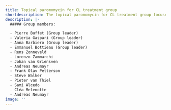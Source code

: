 ```yaml
---
title: Topical paromomycin for CL treatment group
shortdescription: The topical paromomycin for CL treatment group focuses on the development and implementation of a planned prospective study to evaluate topical paromomycin treatment for cutaneous leishmaniasis within the network.
description: |-
  ##### Group members:

  - Pierre Buffet (Group leader)
  - Valeria Gaspari (Group leader)
  - Anna Barbiero (Group leader)
  - Emmanuel Bottieau (Group leader)
  - Rens Zonneveld
  - Lorenzo Zammarchi
  - Johan van Griensven
  - Andreas Neumayr
  - Frank Olav Petterson
  - Steve Walker
  - Pieter van Thiel
  - Sami Alcedo
  - Cléa Melenotte
  - Andreas Neumayr
image: ''
---
```


